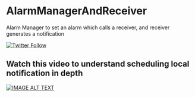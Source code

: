 # AlarmManagerAndReceiver
Alarm Manager to set an alarm which calls a receiver, and receiver generates a notification

[![Twitter Follow](https://img.shields.io/twitter/follow/Ajit5ingh.svg?style=social)](https://twitter.com/Ajit5ingh)

## Watch this video to understand scheduling local notification in depth
[![IMAGE ALT TEXT](http://img.youtube.com/vi/k-tREnlQsrk/0.jpg)](https://www.youtube.com/watch?v=k-tREnlQsrk "Demo")
